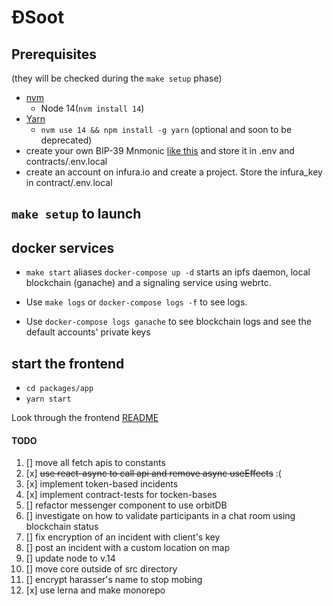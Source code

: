 # ĐSoot

## Prerequisites

(they will be checked during the `make setup` phase)

- [nvm](https://github.com/nvm-sh/nvm#install--update-script)
  - Node 14(`nvm install 14`)
- [Yarn](https://yarnpkg.com/)
  - `nvm use 14 && npm install -g yarn` (optional and soon to be deprecated)
- create your own BIP-39 Mnmonic [like this](https://iancoleman.io/bip39) and store it in .env and contracts/.env.local 
- create an account on infura.io and create a project. Store the infura_key in contract/.env.local

## `make setup` to launch

## docker services

- `make start` aliases `docker-compose up -d` starts an ipfs daemon, local blockchain (ganache) and a signaling service using webrtc.

- Use `make logs` or `docker-compose logs -f` to see logs.

- Use `docker-compose logs ganache` to see blockchain logs and see the default accounts' private keys

## start the frontend

- `cd packages/app`
- `yarn start`

Look through the frontend [README](app/README.md)

#### TODO
1. [] move all fetch apis to constants
1. [x] ~~use react-async to call api and remove async useEffects~~ :(
1. [x] implement token-based incidents
1. [x] implement contract-tests for tocken-bases
1. [] refactor messenger component to use orbitDB
1. [] investigate on how to validate participants in a chat room using blockchain status
1. [] fix encryption of an incident with client's key
1. [] post an incident with a custom location on map
1. [] update node to v.14
1. [] move core outside of src directory
1. [] encrypt harasser's name to stop mobing
1. [x] use lerna and make monorepo